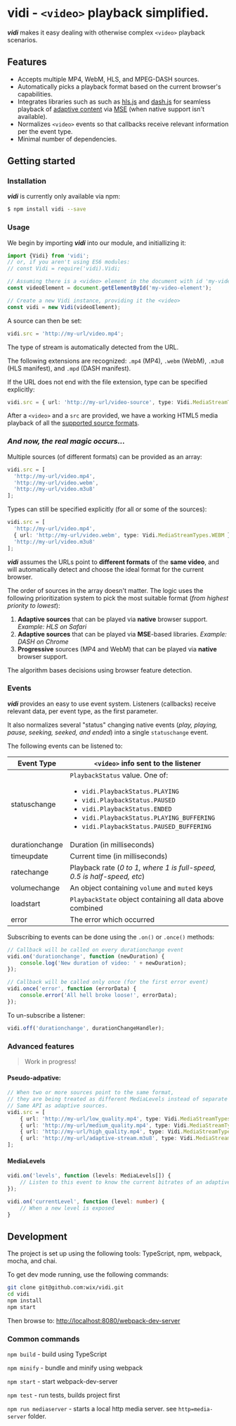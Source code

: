 # vidi - `<video>` playback simplified.

***vidi*** makes it easy dealing with otherwise complex `<video>` playback scenarios.

## Features
- Accepts multiple MP4, WebM, HLS, and MPEG-DASH sources.
- Automatically picks a playback format based on the current browser's capabilities.
- Integrates libraries such as such as 
[hls.js](https://github.com/dailymotion/hls.js) and
 [dash.js](https://github.com/Dash-Industry-Forum/dash.js/)
 for seamless playback of [adaptive content](https://en.wikipedia.org/wiki/Adaptive_bitrate_streaming)
 via [MSE](https://en.wikipedia.org/wiki/Media_Source_Extensions) (when native support isn't available).
- Normalizes `<video>` events so that callbacks receive relevant information per the event type.
- Minimal number of dependencies. 

## Getting started

### Installation
***vidi*** is currently only available via npm:
```bash
$ npm install vidi --save
```

### Usage
We begin by importing ***vidi*** into our module, and initiallizing it:
```ts
import {Vidi} from 'vidi';
// or, if you aren't using ES6 modules:
// const Vidi = require('vidi).Vidi;

// Assuming there is a <video> element in the document with id 'my-video-element'.
const videoElement = document.getElementById('my-video-element');

// Create a new Vidi instance, providing it the <video>
const vidi = new Vidi(videoElement);
```

A source can then be set:
```ts
vidi.src = 'http://my-url/video.mp4';
```

The type of stream is automatically detected from the URL.

The following extensions are recognized: `.mp4` (MP4), `.webm` (WebM), `.m3u8` (HLS manifest), and `.mpd` (DASH manifest).  

If the URL does not end with the file extension, type can be specified explicitly:
```ts
vidi.src = { url: 'http://my-url/video-source', type: Vidi.MediaStreamTypes.HLS };
```

After a `<video>` and a `src` are provided, we have a working HTML5 media playback of all the [supported source formats](FORMATS.md).

### *And now, the real magic occurs...*

Multiple sources (of different formats) can be provided as an array:
```ts
vidi.src = [
  'http://my-url/video.mp4',
  'http://my-url/video.webm',
  'http://my-url/video.m3u8'
];
```
Types can still be specified explicitly (for all or some of the sources):
```ts
vidi.src = [
  'http://my-url/video.mp4',
  { url: 'http://my-url/video.webm', type: Vidi.MediaStreamTypes.WEBM },
  'http://my-url/video.m3u8'
];
```
***vidi*** assumes the URLs point to **different formats** of the **same video**,
and will automatically detect and choose the ideal format for the current browser.

The order of sources in the array doesn't matter.
The logic uses the following prioritization system to pick the most suitable format
(*from highest priority to lowest*):

1. **Adaptive sources** that can be played via **native** browser support. *Example: HLS on Safari* 
2. **Adaptive sources** that can be played via **MSE**-based libraries. *Example: DASH on Chrome*
3. **Progressive** sources (MP4 and WebM) that can be played via **native** browser support.

The algorithm bases decisions using browser feature detection.

### Events
***vidi*** provides an easy to use event system.
Listeners (callbacks) receive relevant data, per event type,
as the first parameter.

It also normalizes several "status" changing native events
(*play, playing, pause, seeking, seeked, and ended*)
into a single `statuschange` event.

The following events can be listened to:

| Event Type     | `<video>` info sent to the listener                                     |
|----------------|-------------------------------------------------------------------------|
| statuschange   | `PlaybackStatus` value. One of:<ul><li>`vidi.PlaybackStatus.PLAYING`</li><li>`vidi.PlaybackStatus.PAUSED`</li><li>`vidi.PlaybackStatus.ENDED`</li><li>`vidi.PlaybackStatus.PLAYING_BUFFERING`</li><li>`vidi.PlaybackStatus.PAUSED_BUFFERING`</li></ul> |
| durationchange | Duration (in milliseconds)                                              |
| timeupdate     | Current time (in milliseconds)                                          |
| ratechange     | Playback rate (*0 to 1, where 1 is full-speed, 0.5 is half-speed, etc*) |
| volumechange   | An object containing `volume` and `muted` keys                          |
| loadstart      | `PlaybackState` object containing all data above combined               |
| error          | The error which occurred                                                |

Subscribing to events can be done using the `.on()` or `.once()` methods:
```ts
// Callback will be called on every durationchange event
vidi.on('durationchange', function (newDuration) {
    console.log('New duration of video: ' + newDuration);
});

// Callback will be called only once (for the first error event)
vidi.once('error', function (errorData) {
    console.error('All hell broke loose!', errorData);
});
```

To un-subscribe a listener:
```ts
vidi.off('durationchange', durationChangeHandler);
```

### Advanced features

> Work in progress!

#### Pseudo-adpative:

```ts
// When two or more sources point to the same format,
// they are being treated as different MediaLevels instead of separate sources.
// Same API as adaptive sources.
vidi.src = [
    { url: 'http://my-url/low_quality.mp4', type: Vidi.MediaStreamTypes.MP4, name: '480p' },    //    |---
    { url: 'http://my-url/medium_quality.mp4', type: Vidi.MediaStreamTypes.MP4, name: '720p' }, //  <=|    These three will be grouped by Vidi
    { url: 'http://my-url/high_quality.mp4', type: Vidi.MediaStreamTypes.MP4, name: '1080p' },  //    |---
    { url: 'http://my-url/adaptive-stream.m3u8', type: Vidi.MediaStreamTypes.HLS },
];
```
#### MediaLevels

```ts
vidi.on('levels', function (levels: MediaLevels[]) {
    // Listen to this event to know the current bitrates of an adaptive source  
});

vidi.on('currentLevel', function (level: number) {
    // When a new level is exposed 
}
```

## Development
The project is set up using the following tools: TypeScript, npm, webpack, mocha, and chai.

To get dev mode running, use the following commands:
```Bash
git clone git@github.com:wix/vidi.git
cd vidi
npm install
npm start
```
Then browse to: [http://localhost:8080/webpack-dev-server](http://localhost:8080/webpack-dev-server)

### Common commands
`npm build` - build using TypeScript

`npm minify` - bundle and minify using webpack

`npm start` - start webpack-dev-server

`npm test` - run tests, builds project first

`npm run mediaserver` - starts a local http media server. see `http=media-server` folder.
